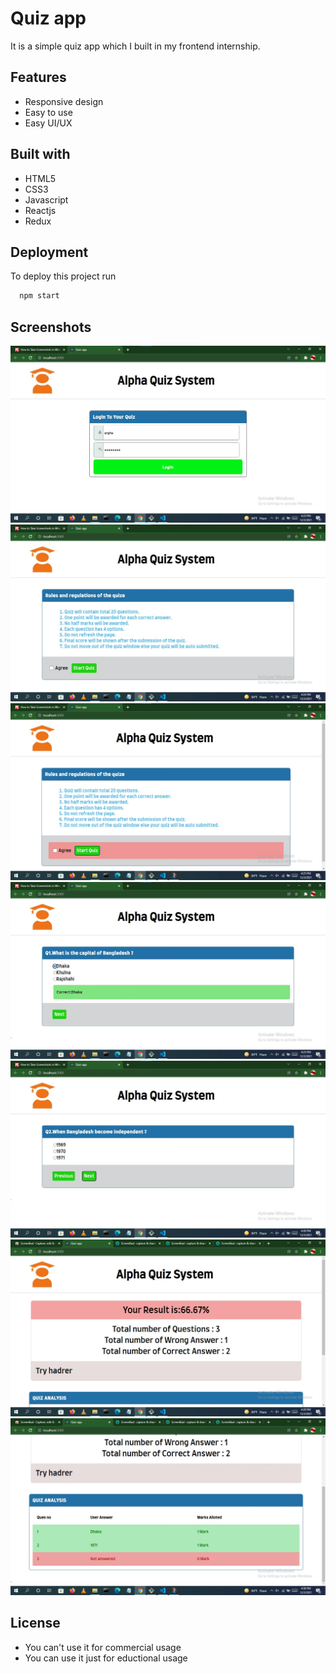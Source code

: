 
# Quiz app

It is a simple quiz app which I built in my frontend internship.


## Features
- Responsive design
- Easy to use
- Easy UI/UX

## Built with
- HTML5
- CSS3
- Javascript
- Reactjs
- Redux

## Deployment

To deploy this project run

```bash
  npm start
```


## Screenshots

![AppScreenshort](https://github.com/Argha-Nilanjon-Nondi/internship-quize-app/blob/master/screenshort/home.jpg?raw=true)
<br>
![AppScreenshort](https://github.com/Argha-Nilanjon-Nondi/internship-quize-app/blob/master/screenshort/agree.jpg?raw=true)
<br>
![AppScreenshort](https://github.com/Argha-Nilanjon-Nondi/internship-quize-app/blob/master/screenshort/disagree.jpg?raw=true)
<br>
![AppScreenshort](https://github.com/Argha-Nilanjon-Nondi/internship-quize-app/blob/master/screenshort/question.jpg?raw=true)
<br>
![AppScreenshort](https://github.com/Argha-Nilanjon-Nondi/internship-quize-app/blob/master/screenshort/question_btn.jpg?raw=true)
<br>
![AppScreenshort](https://github.com/Argha-Nilanjon-Nondi/internship-quize-app/blob/master/screenshort/result_1.jpg?raw=true)
<br>
![AppScreenshort](https://github.com/Argha-Nilanjon-Nondi/internship-quize-app/blob/master/screenshort/result_2.jpg?raw=true)
<br>
## License
- You can't use it for commercial usage
- You can use it just for eductional usage